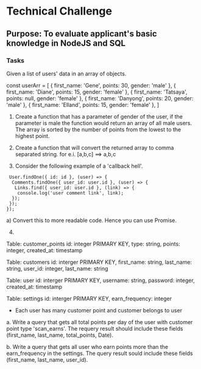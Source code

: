 
# Technical Challenge

## Purpose: To evaluate applicant's basic knowledge in NodeJS and SQL

### Tasks

Given a list of users' data in an array of objects. 

const userArr = [
  { first_name: 'Gene', points: 30, gender: 'male' },
  { first_name: 'Diane', points: 15, gender: 'female' },
  { first_name: 'Tatsaya', points: null, gender: 'female' },
  { first_name: 'Danyong', points: 20, gender: 'male' },
  { first_name: 'Elland', points: 15, gender: 'female' },
] 

1. Create a function that has a parameter of gender of the user, if the parameter is male the function would return an array of all male users. The array is sorted by the number of points from the lowest to the highest point.

2. Create a function that will convert the returned array to comma separated string.
for e.i. [a,b,c] ==> a,b,c


3. Consider the following example of a 'callback hell'.

  ```
   User.findOne({ id: id }, (user) => {
    Comments.findOne({ user_id: user.id }, (user) => {
     Links.find({ user_id: user.id }, (link) => {
      console.log('user comment link', link);
    });
   }); 
  });
  ```
  
  a) Convert this to more readable code. Hence you can use Promise.
  
  
 4. 
  Table: customer_points
  id: integer PRIMARY KEY,
  type: string,
  points: integer,
  created_at: timestamp
  
  Table: customers
  id: interger PRIMARY KEY,
  first_name: string,
  last_name: string,
  user_id: integer,
  last_name: string
  
  Table: user
  id: interger PRIMARY KEY,
  username: string,
  password: integer,
  created_at: timestamp
  
  Table: settings
  id: interger PRIMARY KEY,
  earn_frequency: integer
  
  - Each user has many customer point and customer belongs to user
  
  a. Write a query that gets all total points per day of the user with customer point type 'scan_earns'.
    The requery result should include these fields (first_name, last_name, total_points, Date).
    
  b. Write a query that gets all user who earn points more than the earn_frequency in the settings. 
    The query result sould include these fields (first_name, last_name, user_id).
  
  
